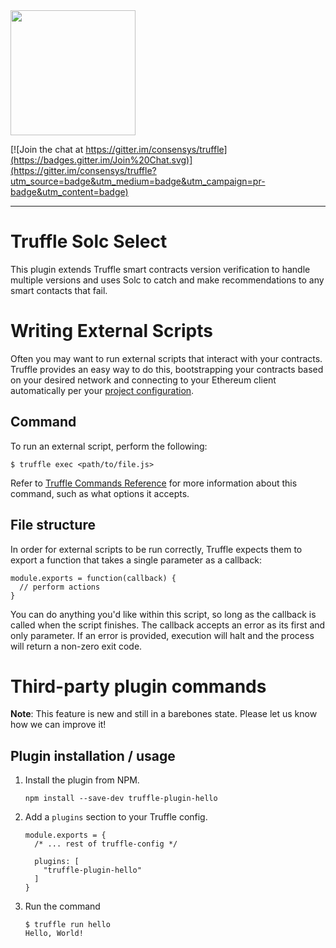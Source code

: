 <img src="https://truffleframework.com/img/truffle-logo-dark.svg" width="200">

[![Join the chat at https://gitter.im/consensys/truffle](https://badges.gitter.im/Join%20Chat.svg)](https://gitter.im/consensys/truffle?utm_source=badge&utm_medium=badge&utm_campaign=pr-badge&utm_content=badge)


-----------------------



# Truffle Solc Select

This plugin extends Truffle smart contracts version verification to handle multiple versions and uses Solc to catch and make recommendations to any smart contacts that fail.   

# [](#writing-external-scripts)Writing External Scripts

Often you may want to run external scripts that interact with your contracts. Truffle provides an easy way to do this, bootstrapping your contracts based on your desired network and connecting to your Ethereum client automatically per your [project configuration](/docs/advanced/configuration).

## [](#command)Command

To run an external script, perform the following:

    $ truffle exec <path/to/file.js>

Refer to [Truffle Commands Reference](/docs/truffle/reference/truffle-commands#exec) for more information about this command, such as what options it accepts.

## [](#file-structure)File structure

In order for external scripts to be run correctly, Truffle expects them to export a function that takes a single parameter as a callback:

    module.exports = function(callback) {
      // perform actions
    }

You can do anything you'd like within this script, so long as the callback is called when the script finishes. The callback accepts an error as its first and only parameter. If an error is provided, execution will halt and the process will return a non-zero exit code.

# [](#third-party-plugin-commands)Third-party plugin commands

**Note**: This feature is new and still in a barebones state. Please let us know how we can improve it!

## [](#plugin-installation-usage)Plugin installation / usage

1.  Install the plugin from NPM.

        npm install --save-dev truffle-plugin-hello

2.  Add a `plugins` section to your Truffle config.

        module.exports = {
          /* ... rest of truffle-config */

          plugins: [
            "truffle-plugin-hello"
          ]
        }

3.  Run the command

        $ truffle run hello
        Hello, World!
